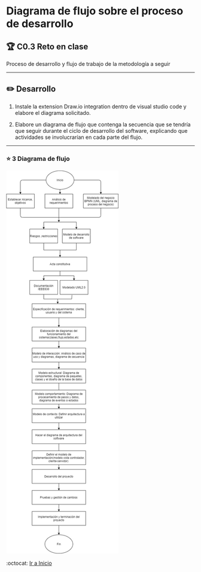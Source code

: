 # Diagrama de flujo sobre el proceso de desarrollo

## :trophy: C0.3 Reto en clase

Proceso de desarrollo y flujo de trabajo de la metodología a seguir
___

## :pencil2:  Desarrollo

1. Instale la extension Draw.io integration dentro de visual studio code y elabore el diagrama solicitado.

2. Elabore un diagrama de flujo que contenga la secuencia que se tendría que seguir durante el ciclo de desarrollo del software, explicando que actividades se involucrarían en cada parte del flujo.
___

### :star: 3 Diagrama de flujo 

![Diagrama de interacción del sistema ](https://github.com/yessi-github/AnalisisAvanzado-2021/blob/main/DIAGRAMS/c03.-Diagrama.jpg)  

:octocat: [Ir a Inicio](https://github.com/yessi-github/AnalisisAvanzado-2021.git)